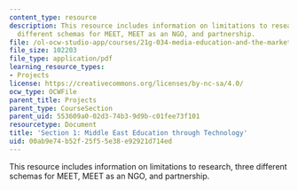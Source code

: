 ```yaml
---
content_type: resource
description: This resource includes information on limitations to research, three
  different schemas for MEET, MEET as an NGO, and partnership.
file: /ol-ocw-studio-app/courses/21g-034-media-education-and-the-marketplace-fall-2005/00ab9e74b52f25f55e38e92921d714ed_MIT21G_034F05_meetcs.pdf
file_size: 102203
file_type: application/pdf
learning_resource_types:
- Projects
license: https://creativecommons.org/licenses/by-nc-sa/4.0/
ocw_type: OCWFile
parent_title: Projects
parent_type: CourseSection
parent_uid: 553609a0-02d3-74b3-9d9b-c01fee73f101
resourcetype: Document
title: 'Section 1: Middle East Education through Technology'
uid: 00ab9e74-b52f-25f5-5e38-e92921d714ed
---
```

This resource includes information on limitations to research, three different schemas for MEET, MEET as an NGO, and partnership.